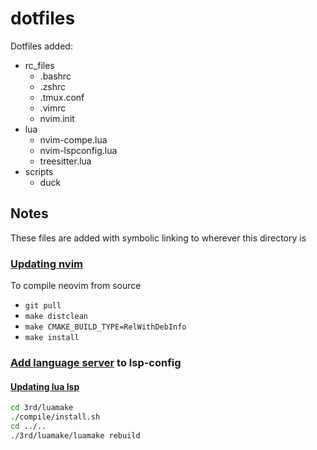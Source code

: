 # dotfiles

Dotfiles added:
* rc\_files
  * .bashrc
  * .zshrc
  * .tmux.conf
  * .vimrc
  * nvim.init
* lua
  * nvim-compe.lua
  * nvim-lspconfig.lua
  * treesitter.lua
* scripts
  * duck

## Notes

These files are added with symbolic linking to wherever this directory is

### [Updating nvim](https://github.com/neovim/neovim/wiki/Building-Neovim)

To compile neovim from source
* `git pull`
* `make distclean`
* `make CMAKE_BUILD_TYPE=RelWithDebInfo`
* `make install`

### [Add language server](https://github.com/neovim/nvim-lspconfig/blob/master/doc/server_configurations.md) to lsp-config

#### [Updating lua lsp](https://github.com/miltonllera/neovim-lua-config)

```sh
cd 3rd/luamake
./compile/install.sh
cd ../..
./3rd/luamake/luamake rebuild
```
